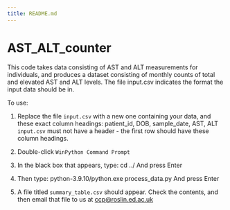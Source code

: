 ```yaml
---
title: README.md
---
```


# AST_ALT_counter

This code takes data consisting of AST and ALT measurements for individuals, and produces a dataset consisting of monthly counts of total and elevated AST and ALT levels. The file input.csv indicates the format the input data should be in.

To use: 

1. Replace the file `input.csv` with a new one containing your data, and these exact column headings: 
patient_id, DOB, sample_date, AST, ALT
`input.csv` must not have a header - the first row should have these column headings.

2. Double-click `WinPython Command Prompt`

3. In the black box that appears, type:
cd ../
And press Enter

4. Then type: 
python-3.9.10/python.exe process_data.py
And press Enter

5. A file titled `summary_table.csv` should appear. Check the contents, and then email that file to us at ccp@roslin.ed.ac.uk






